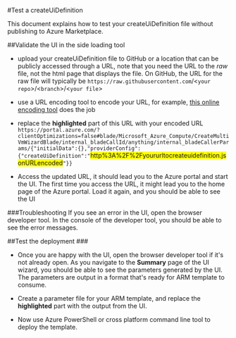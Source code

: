 #Test a createUiDefinition

This document explains how to test your createUiDefinition file without publishing to Azure Marketplace.
 
##Validate the UI in the side loading tool

- upload your createUiDefinition file to GitHub or a location that can be publicly accessed through a URL, note that you need the URL to the *raw* file, not the html page that displays the file.  On GitHub, the URL for the raw file will typically be `https://raw.githubusercontent.com`/<`your repo`\>/<`branch`\>/<`your file`\> 
- use a URL encoding tool to encode your URL, for example, [this online encoding tool](http://meyerweb.com/eric/tools/dencoder/) does the job
- replace the **highlighted** part of this URL with your encoded URL `https://portal.azure.com/?clientOptimizations=false#blade/Microsoft_Azure_Compute/CreateMultiVmWizardBlade/internal_bladeCallId/anything/internal_bladeCallerParams/{"initialData":{},"providerConfig":{"createUiDefinition":"`<span style="background-color:yellow">http%3A%2F%2Fyoururltocreateuidefinition.jsonURLencoded</span>`"}}`

- Access the updated URL, it should lead you to the Azure portal and start the UI. The first time you access the URL, it might lead you to the home page of the Azure portal.  Load it again, and you should be able to see the UI

###Troubleshooting
If you see an error in the UI, open the browser developer tool.  In the console of the developer tool, you should be able to see the error messages. 


##Test the deployment  ###

- Once you are happy with the UI, open the browser developer tool if it's not already open.  As you navigate to the **Summary** page of the UI wizard, you should be able to see the parameters generated by the UI.  The parameters are output in a format that's ready for ARM template to consume.   

- Create a parameter file for your ARM template, and replace the **highlighted** part with the output from the UI. 

- Now use Azure PowerShell or cross platform command line tool to deploy the template. 
